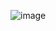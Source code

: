 ![image](https://user-images.githubusercontent.com/114314376/224343752-e5d4357e-2788-4700-b598-2cc9131edffa.png)


